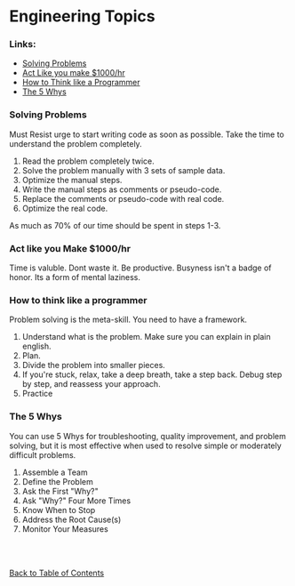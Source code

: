 # Engineering Topics

### Links:

- [Solving Problems](https://simpleprogrammer.com/solving-problems-breaking-it-down/)
- [Act Like you make \$1000/hr](https://medium.com/swlh/pretend-your-time-is-worth-1-000-hour-and-youll-become-100x-more-productive-f04628bb3e6d)
- [How to Think like a Programmer](https://medium.freecodecamp.org/how-to-think-like-a-programmer-lessons-in-problem-solving-d1d8bf1de7d2)
- [The 5 Whys](https://www.mindtools.com/pages/article/newTMC_5W.htm)

### Solving Problems

Must Resist urge to start writing code as soon as possible. Take the time to understand the problem completely.

1. Read the problem completely twice.
1. Solve the problem manually with 3 sets of sample data.
1. Optimize the manual steps.
1. Write the manual steps as comments or pseudo-code.
1. Replace the comments or pseudo-code with real code.
1. Optimize the real code.

As much as 70% of our time should be spent in steps 1-3.

### Act like you Make \$1000/hr

Time is valuble. Dont waste it. Be productive. Busyness isn't a badge of honor. Its a form of mental laziness.

### How to think like a programmer

Problem solving is the meta-skill. You need to have a framework.

1. Understand what is the problem. Make sure you can explain in plain english.
1. Plan.
1. Divide the problem into smaller pieces.
1. If you're stuck, relax, take a deep breath, take a step back. Debug step by step, and reassess your approach.
1. Practice

### The 5 Whys

You can use 5 Whys for troubleshooting, quality improvement, and problem solving, but it is most effective when used to resolve simple or moderately difficult problems.

1. Assemble a Team
2. Define the Problem
3. Ask the First "Why?"
4. Ask "Why?" Four More Times
5. Know When to Stop
6. Address the Root Cause(s)
7. Monitor Your Measures

<br>
<br>

[Back to Table of Contents](../README.md)
